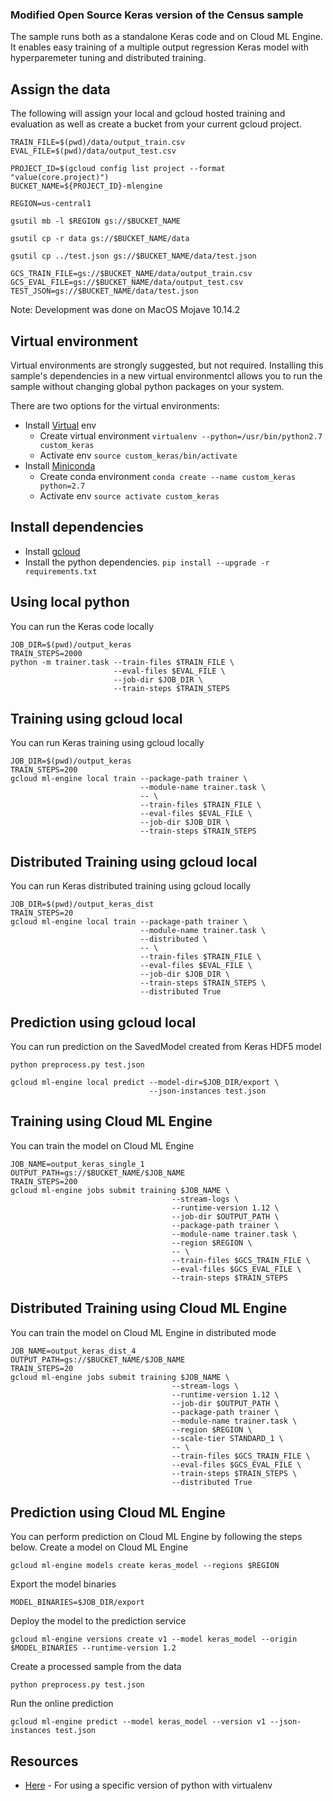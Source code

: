 ### Modified Open Source Keras version of the Census sample

The sample runs both as a standalone Keras code and on Cloud ML Engine. It enables easy training of a multiple output regression Keras model with hyperparemeter tuning and distributed training.

## Assign the data

The following will assign your local and gcloud hosted training and evaluation as well as create a bucket from your current gcloud project.

```
TRAIN_FILE=$(pwd)/data/output_train.csv
EVAL_FILE=$(pwd)/data/output_test.csv

PROJECT_ID=$(gcloud config list project --format "value(core.project)")
BUCKET_NAME=${PROJECT_ID}-mlengine

REGION=us-central1

gsutil mb -l $REGION gs://$BUCKET_NAME

gsutil cp -r data gs://$BUCKET_NAME/data

gsutil cp ../test.json gs://$BUCKET_NAME/data/test.json

GCS_TRAIN_FILE=gs://$BUCKET_NAME/data/output_train.csv
GCS_EVAL_FILE=gs://$BUCKET_NAME/data/output_test.csv
TEST_JSON=gs://$BUCKET_NAME/data/test.json
```

Note: Development was done on MacOS Mojave 10.14.2

## Virtual environment

Virtual environments are strongly suggested, but not required. Installing this
sample's dependencies in a new virtual environmentcl allows you to run the sample
without changing global python packages on your system.

There are two options for the virtual environments:

 * Install [Virtual](https://virtualenv.pypa.io/en/stable/) env
   * Create virtual environment `virtualenv --python=/usr/bin/python2.7 custom_keras`
   * Activate env `source custom_keras/bin/activate`
 * Install [Miniconda](https://conda.io/miniconda.html)
   * Create conda environment `conda create --name custom_keras python=2.7`
   * Activate env `source activate custom_keras`

## Install dependencies

 * Install [gcloud](https://cloud.google.com/sdk/gcloud/)
 * Install the python dependencies. `pip install --upgrade -r requirements.txt`

## Using local python

You can run the Keras code locally

```
JOB_DIR=$(pwd)/output_keras
TRAIN_STEPS=2000
python -m trainer.task --train-files $TRAIN_FILE \
                       --eval-files $EVAL_FILE \
                       --job-dir $JOB_DIR \
                       --train-steps $TRAIN_STEPS
```

## Training using gcloud local

You can run Keras training using gcloud locally

```
JOB_DIR=$(pwd)/output_keras
TRAIN_STEPS=200
gcloud ml-engine local train --package-path trainer \
                             --module-name trainer.task \
                             -- \
                             --train-files $TRAIN_FILE \
                             --eval-files $EVAL_FILE \
                             --job-dir $JOB_DIR \
                             --train-steps $TRAIN_STEPS
```

## Distributed Training using gcloud local

You can run Keras distributed training using gcloud locally

```
JOB_DIR=$(pwd)/output_keras_dist
TRAIN_STEPS=20
gcloud ml-engine local train --package-path trainer \
                             --module-name trainer.task \
                             --distributed \
                             -- \
                             --train-files $TRAIN_FILE \
                             --eval-files $EVAL_FILE \
                             --job-dir $JOB_DIR \
                             --train-steps $TRAIN_STEPS \
                             --distributed True
```

## Prediction using gcloud local

You can run prediction on the SavedModel created from Keras HDF5 model

```
python preprocess.py test.json
```

```
gcloud ml-engine local predict --model-dir=$JOB_DIR/export \
                               --json-instances test.json
```

## Training using Cloud ML Engine

You can train the model on Cloud ML Engine

```
JOB_NAME=output_keras_single_1
OUTPUT_PATH=gs://$BUCKET_NAME/$JOB_NAME
TRAIN_STEPS=200
gcloud ml-engine jobs submit training $JOB_NAME \
                                    --stream-logs \
                                    --runtime-version 1.12 \
                                    --job-dir $OUTPUT_PATH \
                                    --package-path trainer \
                                    --module-name trainer.task \
                                    --region $REGION \
                                    -- \
                                    --train-files $GCS_TRAIN_FILE \
                                    --eval-files $GCS_EVAL_FILE \
                                    --train-steps $TRAIN_STEPS
```

## Distributed Training using Cloud ML Engine

You can train the model on Cloud ML Engine in distributed mode

```
JOB_NAME=output_keras_dist_4
OUTPUT_PATH=gs://$BUCKET_NAME/$JOB_NAME
TRAIN_STEPS=20
gcloud ml-engine jobs submit training $JOB_NAME \
                                    --stream-logs \
                                    --runtime-version 1.12 \
                                    --job-dir $OUTPUT_PATH \
                                    --package-path trainer \
                                    --module-name trainer.task \
                                    --region $REGION \
                                    --scale-tier STANDARD_1 \
                                    -- \
                                    --train-files $GCS_TRAIN_FILE \
                                    --eval-files $GCS_EVAL_FILE \
                                    --train-steps $TRAIN_STEPS \
                                    --distributed True

```

## Prediction using Cloud ML Engine

You can perform prediction on Cloud ML Engine by following the steps below.
Create a model on Cloud ML Engine

```
gcloud ml-engine models create keras_model --regions $REGION
```

Export the model binaries

```
MODEL_BINARIES=$JOB_DIR/export
```

Deploy the model to the prediction service

```
gcloud ml-engine versions create v1 --model keras_model --origin $MODEL_BINARIES --runtime-version 1.2
```

Create a processed sample from the data

```
python preprocess.py test.json

```

Run the online prediction

```
gcloud ml-engine predict --model keras_model --version v1 --json-instances test.json
```

## Resources

* [Here](https://stackoverflow.com/questions/1534210/use-different-python-version-with-virtualenv) - For using a specific version of python with virtualenv